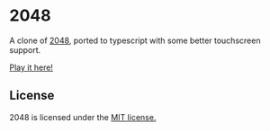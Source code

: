 # 2048
A clone of [2048](https://github.com/gabrielecirulli/2048), ported to typescript
with some better touchscreen support.

[Play it here!](https://tvcz.github.io/2048/)

## License
2048 is licensed under the [MIT license.](https://github.com/gabrielecirulli/2048/blob/master/LICENSE.txt)
